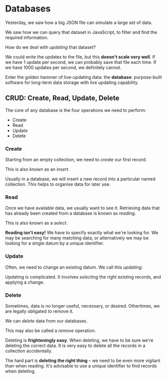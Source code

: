 # Databases

Yesterday, we saw how a big JSON file can simulate a large set of data.

We saw how we can query that dataset in JavaScript, to filter and find the required information.

How do we deal with _updating_ that dataset?

We could write the updates to the file, but this **doesn't scale very well**.
If we have 1 update per second, we can probably save that file each time.
If we have 1000 updates per second, we definitely cannot.

Enter the golden hammer of live-updating data: the **database**:
purpose-built software for long-term data storage with live updating capability.

## CRUD: Create, Read, Update, Delete

The core of any database is the four operations we need to perform:

- Create
- Read
- Update
- Delete

### Create

Starting from an empty collection, we need to _create_ our first record.

This is also known as an _insert_.

Usually in a database, we will insert a new record into a particular named collection.
This helps to organise data for later use.

### Read

Once we have available data, we usually want to see it.
Retrieving data that has already been created from a database is known as _reading_.

This is also known as a _select_.

**Reading isn't easy!**
We have to specify exactly what we're looking for.
We may be searching for many matching data,
or alternatively we may be looking for a single datum by a unique identifier.

### Update

Often, we need to change an existing datum.
We call this _updating_.

Updating is complicated.
It involves _selecting_ the right existing records,
and applying a change.

### Delete

Sometimes, data is no longer useful, necessary, or desired.
Othertimes, we are legally obligated to remove it.

We can _delete_ data from our databases.

This may also be called a _remove_ operation.

Deleting is **frighteningly easy**.
When deleting, we have to be sure we're deleting the correct data.
It is very easy to delete all the records in a collection accidentally.

The hard part is **deleting the right thing** – we need to be even more vigilant than when reading.
It's advisable to use a unique identifier to find records when deleting.
